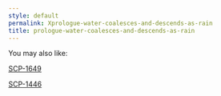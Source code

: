 ```yaml
---
style: default
permalink: Xprologue-water-coalesces-and-descends-as-rain
title: prologue-water-coalesces-and-descends-as-rain
---
```

You may also like:

[SCP-1649](http://scp-wiki.net/scp-1649)

[SCP-1446](http://scp-wiki.net/scp-1446)
